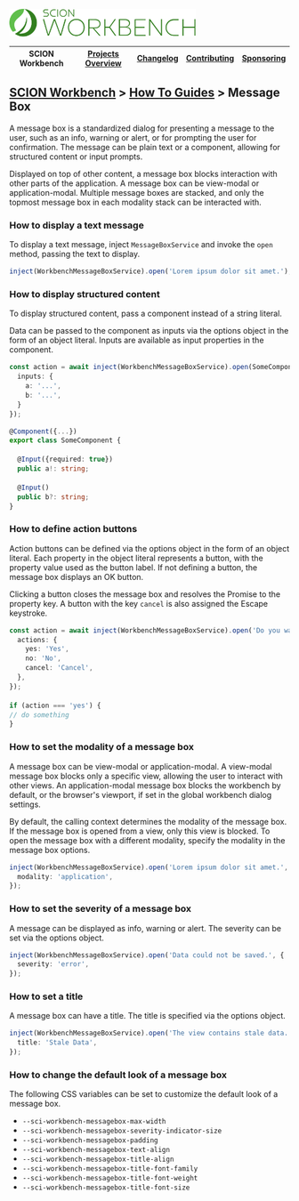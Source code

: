 <a href="/README.md"><img src="/resources/branding/scion-workbench-banner.svg" height="50" alt="SCION Workbench"></a>

| SCION Workbench | [Projects Overview][menu-projects-overview] | [Changelog][menu-changelog] | [Contributing][menu-contributing] | [Sponsoring][menu-sponsoring] |  
| --- | --- | --- | --- | --- |

## [SCION Workbench][menu-home] > [How To Guides][menu-how-to] > Message Box

A message box is a standardized dialog for presenting a message to the user, such as an info, warning or alert, or for prompting the user for confirmation. The message can be plain text or a component, allowing for
structured content or input prompts.

Displayed on top of other content, a message box blocks interaction with other parts of the application. A message box can be view-modal or application-modal. Multiple message boxes are stacked, and only the topmost message box in each modality stack can be interacted with.

### How to display a text message
To display a text message, inject `MessageBoxService` and invoke the `open` method, passing the text to display. 

```ts
inject(WorkbenchMessageBoxService).open('Lorem ipsum dolor sit amet.');
```

### How to display structured content
To display structured content, pass a component instead of a string literal.

Data can be passed to the component as inputs via the options object in the form of an object literal. Inputs are available as input properties in the component.

```ts
const action = await inject(WorkbenchMessageBoxService).open(SomeComponent, {
  inputs: {
    a: '...',
    b: '...',
  }
});
```

```ts
@Component({...})
export class SomeComponent {

  @Input({required: true})
  public a!: string;

  @Input()
  public b?: string;
}
```

### How to define action buttons
Action buttons can be defined via the options object in the form of an object literal. Each property in the object literal represents a button, with the property value used as the button label. If not defining a button, the message box displays an OK button.

Clicking a button closes the message box and resolves the Promise to the property key. A button with the key `cancel` is also assigned the Escape keystroke.


```ts
const action = await inject(WorkbenchMessageBoxService).open('Do you want to save changes?', {
  actions: {
    yes: 'Yes',
    no: 'No',
    cancel: 'Cancel',
  },
});

if (action === 'yes') {
// do something
}
```

### How to set the modality of a message box
A message box can be view-modal or application-modal. A view-modal message box blocks only a specific view, allowing the user to interact with other views. An application-modal message box blocks the workbench by default, or the browser's viewport, if set in the global workbench dialog settings.

By default, the calling context determines the modality of the message box. If the message box is opened from a view, only this view is blocked. To open the message box with a different modality, specify the modality in the message box options.

```ts
inject(WorkbenchMessageBoxService).open('Lorem ipsum dolor sit amet.', {
  modality: 'application',
});
```

### How to set the severity of a message box
A message can be displayed as info, warning or alert. The severity can be set via the options object.

```ts
inject(WorkbenchMessageBoxService).open('Data could not be saved.', {
  severity: 'error',
});
```

### How to set a title
A message box can have a title. The title is specified via the options object. 

```ts
inject(WorkbenchMessageBoxService).open('The view contains stale data.', {
  title: 'Stale Data',
});
```

### How to change the default look of a message box
The following CSS variables can be set to customize the default look of a message box.

- `--sci-workbench-messagebox-max-width`
- `--sci-workbench-messagebox-severity-indicator-size`
- `--sci-workbench-messagebox-padding`
- `--sci-workbench-messagebox-text-align`
- `--sci-workbench-messagebox-title-align`
- `--sci-workbench-messagebox-title-font-family`
- `--sci-workbench-messagebox-title-font-weight`
- `--sci-workbench-messagebox-title-font-size`

[menu-how-to]: /docs/site/howto/how-to.md

[menu-home]: /README.md
[menu-projects-overview]: /docs/site/projects-overview.md
[menu-changelog]: /docs/site/changelog.md
[menu-contributing]: /CONTRIBUTING.md
[menu-sponsoring]: /docs/site/sponsoring.md

